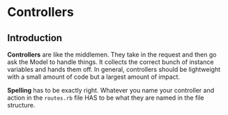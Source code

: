 # Controllers 

## Introduction 
**Controllers** are like the middlemen. They take in the request and then go ask the Model to handle things. It collects the correct bunch of instance variables and hands them off. In general, controllers should be lightweight with a small amount of code but a largest amount of impact. 

**Spelling** has to be exactly right. Whatever you name your controller and action in the `routes.rb` file HAS to be what they are named in the file structure. 